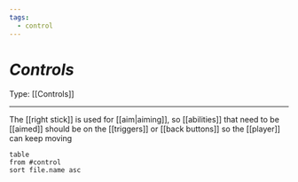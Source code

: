 ```yaml
---
tags:
  - control
---
```

# _Controls_

Type: [[Controls]]

----


The [[right stick]] is used for [[aim|aiming]], so [[abilities]] that need to be [[aimed]] should be on the [[triggers]] or [[back buttons]] so the [[player]] can keep moving


```dataview
table
from #control 
sort file.name asc
```

